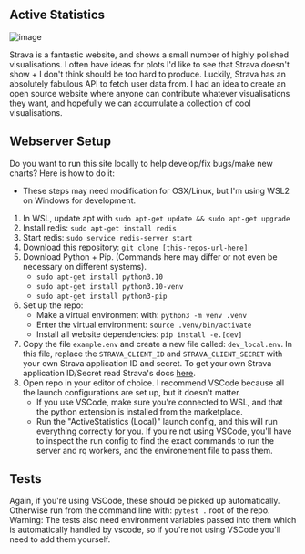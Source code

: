 ## Active Statistics

![image](https://github.com/JohnScolaro/active-statistics/assets/10776898/c17e947d-d2e2-4a47-9d4b-967e956df1d1)

Strava is a fantastic website, and shows a small number of highly polished visualisations. I often have ideas for plots I'd like to see that Strava doesn't show + I don't think should be too hard to produce. Luckily, Strava has an absolutely fabulous API to fetch user data from. I had an idea to create an open source website where anyone can contribute whatever visualisations they want, and hopefully we can accumulate a collection of cool visualisations.

## Webserver Setup

Do you want to run this site locally to help develop/fix bugs/make new charts? Here is how to do it:

* These steps may need modification for OSX/Linux, but I'm using WSL2 on Windows for development.

1. In WSL, update apt with `sudo apt-get update && sudo apt-get upgrade`
2. Install redis: `sudo apt-get install redis`
3. Start redis: `sudo service redis-server start`
4. Download this repository: `git clone [this-repos-url-here]`
5. Download Python + Pip. (Commands here may differ or not even be necessary on different systems).
    - `sudo apt-get install python3.10`
    - `sudo apt-get install python3.10-venv`
    - `sudo apt-get install python3-pip`
6. Set up the repo:
    - Make a virtual environment with: `python3 -m venv .venv`
    - Enter the virtual environment: `source .venv/bin/activate`
    - Install all website dependencies: `pip install -e.[dev]`
7. Copy the file `example.env` and create a new file called: `dev_local.env`. In this file, replace the `STRAVA_CLIENT_ID` and `STRAVA_CLIENT_SECRET` with your own Strava application ID and secret. To get your own Strava application ID/Secret read Strava's docs [here](https://developers.strava.com/docs/getting-started/).
8. Open repo in your editor of choice. I recommend VSCode because all the launch configurations are set up, but it doesn't matter.
    - If you use VSCode, make sure you're connected to WSL, and that the python extension is installed from the marketplace.
    - Run the "ActiveStatistics (Local)" launch config, and this will run everything correctly for you. If you're not using VSCode, you'll have to inspect the run config to find the exact commands to run the server and rq workers, and the environement file to pass them.

## Tests

Again, if you're using VSCode, these should be picked up automatically. Otherwise run from the command line with: `pytest .` root of the repo. Warning: The tests also need environment variables passed into them which is automatically handled by vscode, so if you're not using VSCode you'll need to add them yourself.
